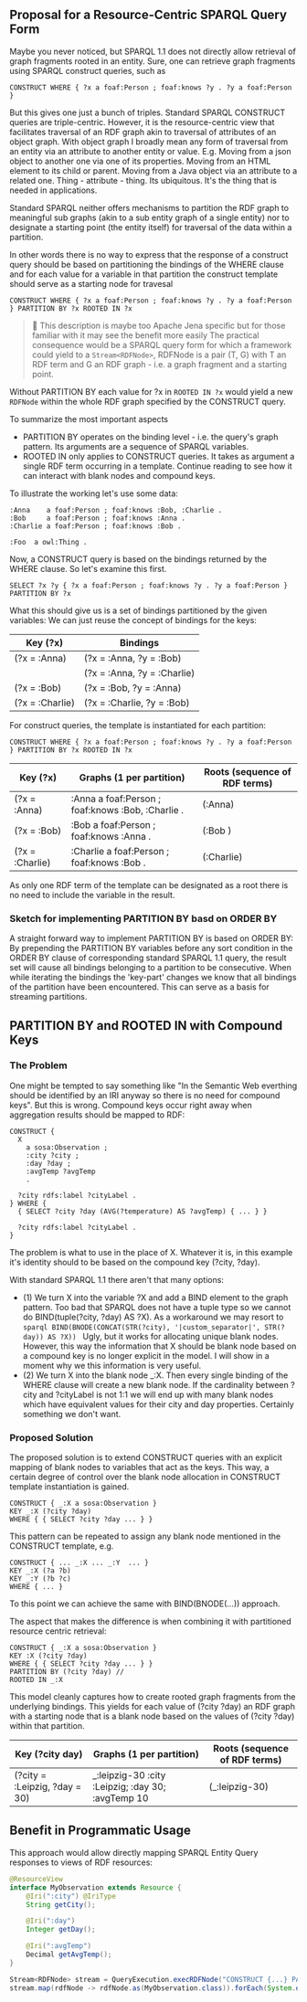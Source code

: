 ## Proposal for a Resource-Centric SPARQL Query Form

Maybe you never noticed, but SPARQL 1.1 does not directly allow retrieval of graph fragments rooted in an entity.
Sure, one can retrieve graph fragments using SPARQL construct queries, such as

```
CONSTRUCT WHERE { ?x a foaf:Person ; foaf:knows ?y . ?y a foaf:Person }
```

But this gives one just a bunch of triples. Standard SPARQL CONSTRUCT queries are triple-centric.
However, it is the resource-centric view that facilitates traversal of an RDF graph akin to traversal of attributes of an object graph.
With object graph I broadly mean any form of traversal from an entity via an attribute to another entity or value.
E.g. Moving from a json object to another one via one of its properties. Moving from an HTML element to its child or parent. Moving from a Java object via an attribute to a related one. Thing - attribute - thing. Its ubiquitous. It's the thing that is needed in applications.

Standard SPARQL neither offers mechanisms to partition the RDF graph to meaningful sub graphs (akin to a sub entity graph of a single entity) nor to
designate a starting point (the entity itself) for traversal of the data within a partition.


In other words there is no way to express that the response of a construct query should be based on partitioning the bindings of the WHERE clause and
for each value for a variable in that partition the construct template should serve as a starting node for travesal
```
CONSTRUCT WHERE { ?x a foaf:Person ; foaf:knows ?y . ?y a foaf:Person } PARTITION BY ?x ROOTED IN ?x
```


> :wrench: This description is maybe too Apache Jena specific but for those familiar with it may see the benefit more easily
The practical consequence would be a SPARQL query form for which a framework could yield to a `Stream<RDFNode>`, 
RDFNode is a pair (T, G) with T an RDF term and G an RDF graph - i.e. a graph fragment and a starting point.


Without PARTITION BY each value for ?x in `ROOTED IN ?x` would yield a new `RDFNode` within the whole RDF graph specified by the CONSTRUCT query.

To summarize the most important aspects
* PARTITION BY operates on the binding level - i.e. the query's graph pattern. Its arguments are a sequence of SPARQL variables.
* ROOTED IN only applies to CONSTRUCT queries. It takes as argument a single RDF term occurring in a template. Continue reading to see how it can interact with blank nodes and compound keys.



To illustrate the working let's use some data:
```
:Anna    a foaf:Person ; foaf:knows :Bob, :Charlie .
:Bob     a foaf:Person ; foaf:knows :Anna .
:Charlie a foaf:Person ; foaf:knows :Bob .

:Foo  a owl:Thing .

```

Now, a CONSTRUCT query is based on the bindings returned by the WHERE clause. So let's examine this first.


```
SELECT ?x ?y { ?x a foaf:Person ; foaf:knows ?y . ?y a foaf:Person } PARTITION BY ?x
```

What this should give us is a set of bindings partitioned by the given variables:
We can just reuse the concept of bindings for the keys:


| Key (?x)         | Bindings                                            |
|------------------|-----------------------------------------------------|
| (?x = :Anna)     | (?x = :Anna,    ?y = :Bob)                          |
|                  | (?x = :Anna,    ?y = :Charlie)                      |
| (?x = :Bob)      | (?x = :Bob,     ?y = :Anna)                         |
| (?x = :Charlie)  | (?x = :Charlie, ?y = :Bob)                          |



For construct queries, the template is instantiated for each partition:
```
CONSTRUCT WHERE { ?x a foaf:Person ; foaf:knows ?y . ?y a foaf:Person } PARTITION BY ?x ROOTED IN ?x
```


| Key (?x)         | Graphs (1 per partition)                             | Roots (sequence of RDF terms) |
|------------------|------------------------------------------------------|-------------------------------|
| (?x = :Anna)     | :Anna    a foaf:Person ; foaf:knows :Bob, :Charlie . | (:Anna)                       |
| (?x = :Bob)      | :Bob     a foaf:Person ; foaf:knows :Anna .          | (:Bob )                       |
| (?x = :Charlie)  | :Charlie a foaf:Person ; foaf:knows :Bob .           | (:Charlie)                    |


As only one RDF term of the template can be designated as a root there is no need to include the variable in the result.


### Sketch for implementing PARTITION BY basd on ORDER BY
A straight forward way to implement PARTITION BY is based on ORDER BY:
By prepending the PARTITION BY variables before any sort condition in the ORDER BY clause of corresponding standard SPARQL 1.1 query, the result set will
cause all bindings belonging to a partition to be consecutive. When while iterating the bindings the 'key-part' changes we know
that all bindings of the partition have been encountered. This can serve as a basis for streaming partitions.




## PARTITION BY and ROOTED IN with Compound Keys

### The Problem
One might be tempted to say something like "In the Semantic Web everthing should be identified by an IRI anyway so there is no need for compound keys".
But this is wrong. Compound keys occur right away when aggregation results should be mapped to RDF:

```
CONSTRUCT {
  X
    a sosa:Observation ;
    :city ?city ;
    :day ?day ;
    :avgTemp ?avgTemp
    .

  ?city rdfs:label ?cityLabel .
} WHERE {
  { SELECT ?city ?day (AVG(?temperature) AS ?avgTemp) { ... } }

  ?city rdfs:label ?cityLabel .
}
```

The problem is what to use in the place of X. Whatever it is, in this example it's identity should to be based on the compound key (?city, ?day).

With standard SPARQL 1.1 there aren't that many options:

* (1) We turn X into the variable ?X and add a BIND element to the graph pattern. Too bad that SPARQL does not have a tuple type so we cannot do
        BIND(tuple(?city, ?day) AS ?X). As a workaround we may resort to
        ```sparql
        BIND(BNODE(CONCAT(STR(?city), '|custom_separator|', STR(?day)) AS ?X))
        ```
        Ugly, but it works for allocating unique blank nodes. However, this way the information that X should be blank node based on a compound key is no longer explicit in the model. I will show in a moment why we this information is very useful.
* (2) We turn X into the blank node _:X. Then every single binding of the WHERE clause will create a new blank node. If the cardinality between ?city and ?cityLabel is not 1:1 we will end up with many blank nodes which have equivalent values for their city and day properties. Certainly something we don't want.


### Proposed Solution
The proposed solution is to extend CONSTRUCT queries with an explicit mapping of blank nodes to variables that act as the keys.
This way, a certain degree of control over the blank node allocation in CONSTRUCT template instantiation is gained.


```sparql
CONSTRUCT { _:X a sosa:Observation }
KEY _:X (?city ?day)
WHERE { { SELECT ?city ?day ... } }
```

This pattern can be repeated to assign any blank node mentioned in the CONSTRUCT template, e.g.
```sparql
CONSTRUCT { ... _:X ... _:Y  ... }
KEY _:X (?a ?b)
KEY _:Y (?b ?c)
WHERE { ... }
```

To this point we can achieve the same with BIND(BNODE(...)) approach.

The aspect that makes the difference is when combining it with partitioned resource centric retrieval:

```sparql
CONSTRUCT { _:X a sosa:Observation }
KEY :X (?city ?day)
WHERE { { SELECT ?city ?day ... } }
PARTITION BY (?city ?day) //
ROOTED IN _:X
```

This model cleanly captures how to create rooted graph fragments from the underlying bindings.
This yields for each value of (?city ?day) an RDF graph with a starting node that is a blank node based on the values of (?city ?day) within that partition.


| Key (?city day)                 | Graphs (1 per partition)                          | Roots (sequence of RDF terms) |
|---------------------------------|---------------------------------------------------|-------------------------------|
| (?city = :Leipzig, ?day = 30)   | _:leipzig-30 :city :Leipzig; :day 30; :avgTemp 10 | (_:leipzig-30)                |



## Benefit in Programmatic Usage
This approach would allow directly mapping SPARQL Entity Query responses to views of RDF resources:

```java
@ResourceView
interface MyObservation extends Resource {
    @Iri(":city") @IriType
    String getCity();

    @Iri(":day")
    Integer getDay();

    @Iri(":avgTemp")
    Decimal getAvgTemp();
}

Stream<RDFNode> stream = QueryExecution.execRDFNode("CONSTRUCT {...} PARTITION BY ?x ROOTED IN ?x")
stream.map(rdfNode -> rdfNode.as(MyObservation.class)).forEach(System.out::println);

```

